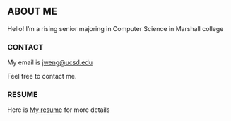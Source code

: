 ## ABOUT ME

Hello! I’m a rising senior majoring in Computer Science in Marshall college

### CONTACT

My email is [jweng@ucsd.edu](jweng@ucsd.edu)

Feel free to contact me.

### RESUME

Here is [My resume](https://drive.google.com/file/d/1nJnx2Z3GePuTHJ27kmMaNikDhUwZE5eY/view?usp=sharing) for more details
